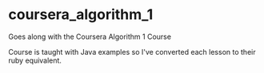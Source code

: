 coursera_algorithm_1
====================

Goes along with the Coursera Algorithm 1 Course

Course is taught with Java examples so I've converted each lesson to their ruby equivalent.
